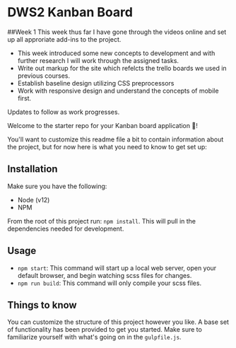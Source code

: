 # DWS2 Kanban Board

##Week 1
This week thus far I have gone through the videos online and set up all approriate add-ins to the project. 
- This week introduced some new concepts to development and with further research I will work through the assigned tasks.
- Write out markup for the site which refelcts the trello boards we used in previous courses.
- Establish baseline design utilizing CSS preprocessors
- Work with responsive design and understand the concepts of mobile first.

Updates to follow as work progresses.





Welcome to the starter repo for your Kanban board application 🚀!

You'll want to customize this readme file a bit to contain information about the project, but for now here is what you need to know to get set up:

## Installation

Make sure you have the following:

- Node (v12)
- NPM

From the root of this project run: `npm install`. This will pull in the dependencies needed for development.

## Usage

- `npm start`: This command will start up a local web server, open your default browser, and begin watching scss files for changes.
- `npm run build`: This command will only compile your scss files.

## Things to know

You can customize the structure of this project however you like. A base set of functionality has been provided to get you started. Make sure to familiarize yourself with what's going on in the `gulpfile.js`.
